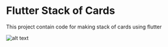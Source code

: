 # Flutter Stack of Cards

This project contain code for making stack of cards using flutter

![alt text](https://i.ibb.co/jzV9XSP/stack-of-cards.png)